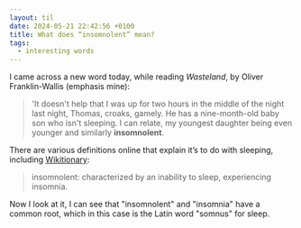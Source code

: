 ```yaml
---
layout: til
date: 2024-05-21 22:42:56 +0100
title: What does “insomnolent” mean?
tags:
  - interesting words
---
```

I came across a new word today, while reading *Wasteland*, by Oliver Franklin-Wallis (emphasis mine):

> 'It doesn't help that I was up for two hours in the middle of the night last night, Thomas, croaks, gamely. He has a nine-month-old baby son who isn't sleeping. I can relate, my youngest daughter being even younger and similarly **insomnolent**.

There are various definitions online that explain it’s to do with sleeping, including [Wikitionary](https://en.wiktionary.org/wiki/insomnolent):

> insomnolent: characterized by an inability to sleep, experiencing insomnia.

Now I look at it, I can see that "insomnolent" and "insomnia" have a common root, which in this case is the Latin word "somnus" for sleep.
